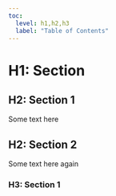 ```yaml
---
toc:
  level: h1,h2,h3
  label: "Table of Contents"
---
```


# H1: Section

## H2: Section 1
Some text here

## H2: Section 2
Some text here again

### H3: Section 1